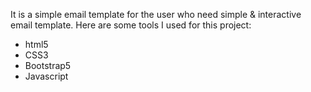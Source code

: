 It is a simple email template for the user who need simple & interactive email template.
Here are some tools I used for this project:
<ul>
  <li>html5</li>
  <li>CSS3</li>
  <li>Bootstrap5</li>
  <li>Javascript</li>
</ul>
